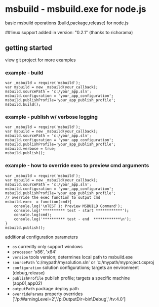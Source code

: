 # msbuild - msbuild.exe for node.js

basic msbuild operations (build,package,release) for node.js

##linux support added in version: "0.2.1" (thanks to richorama)

## getting started
view git project for more examples


### example - build
```
var _msbuild = require('msbuild');
var msbuild = new _msbuild(your_callback); 
msbuild.sourcePath = 'c:/your_app.sln';
msbuild.configuration = 'your_app_configuration';
msbuild.publishProfile='your_app_publish_profile';
msbuild.build();
```

### example - publish w/ verbose logging
```
var _msbuild = require('msbuild');
var msbuild = new _msbuild(your_callback);
msbuild.sourcePath = 'c:/your_app.sln';
msbuild.configuration = 'your_app_configuration';
msbuild.publishProfile='your_app_publish_profile';
msbuild.verbose = true; 
msbuild.publish();
```

### example - how to override exec to preview cmd arguments
```
var _msbuild = require('msbuild');
var msbuild = new _msbuild(your_callback);
msbuild.sourcePath = 'c:/your_app.sln';
msbuild.configuration = 'your_app_configuration';
msbuild.publishProfile='your_app_publish_profile';
// override the exec function to output cmd 
msbuild.exec  = function(cmd){
	console.log('\nTEST 1: Preview MSBUILD Command');
	console.log('********** test - start ************');
	console.log(cmd);
	console.log('********** test - end  ************\n');
}
msbuild.publish();
```

additional configuration parameters
- `os` currently only support windows
- `processor` 	'x86', 'x64'
- `version`	tools version; determines local path to msbuild.exe
- `sourcePath`  'c:/mypath/mysolution.sln'   or   'c:/mypath/myproject.csproj
- `configuration` 	solution configurations; targets an environment (debug,release)  
- `publishProfile`  publish profile; targets a specific machine (app01,app02)
- `outputPath`  package deploy path
- `overrideParams`  property overrides ['/p:WarningLevel=2','/p:OutputDir=bin\Debug','/tv:4.0']  
